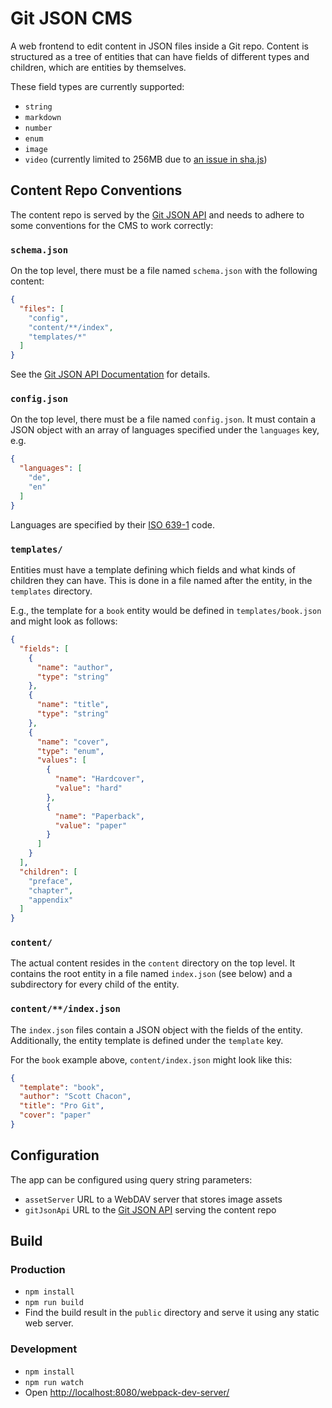# Git JSON CMS

A web frontend to edit content in JSON files inside a Git repo. Content is structured as a tree of entities that can have fields of different types and children, which are entities by themselves.

These field types are currently supported:
* `string`
* `markdown`
* `number`
* `enum`
* `image`
* `video` (currently limited to 256MB due to [an issue in sha.js](https://github.com/crypto-browserify/sha.js/pull/39))


## Content Repo Conventions

The content repo is served by the [Git JSON API](https://github.com/artcom/git-json-api) and needs to adhere to some conventions for the CMS to work correctly:


### `schema.json`

On the top level, there must be a file named `schema.json` with the following content:

```json
{
  "files": [
    "config",
    "content/**/index",
    "templates/*"
  ]
}
```

See the [Git JSON API Documentation](https://github.com/artcom/git-json-api#schemajson) for details.


### `config.json`

On the top level, there must be a file named `config.json`. It must contain a JSON object with an array of languages specified under the `languages` key, e.g.

```json
{
  "languages": [
    "de",
    "en"
  ]
}
```

Languages are specified by their [ISO 639-1](https://en.wikipedia.org/wiki/List_of_ISO_639-1_codes) code.

### `templates/`

Entities must have a template defining which fields and what kinds of children they can have. This is done in a file named after the entity, in the `templates` directory.

E.g., the template for a `book` entity would be defined in `templates/book.json` and might look as follows:

```json
{
  "fields": [
    {
      "name": "author",
      "type": "string"
    },
    {
      "name": "title",
      "type": "string"
    },
    {
      "name": "cover",
      "type": "enum",
      "values": [
        {
          "name": "Hardcover",
          "value": "hard"
        },
        {
          "name": "Paperback",
          "value": "paper"
        }
      ]
    }
  ],
  "children": [
    "preface",
    "chapter",
    "appendix"
  ]
}
```

### `content/`

The actual content resides in the `content` directory on the top level. It contains the root entity in a file named `index.json` (see below) and a subdirectory for every child of the entity.


### `content/**/index.json`

The `index.json` files contain a JSON object with the fields of the entity. Additionally, the entity template is defined under the `template` key.

For the `book` example above, `content/index.json` might look like this:

```json
{
  "template": "book",
  "author": "Scott Chacon",
  "title": "Pro Git",
  "cover": "paper"
}
```


## Configuration

The app can be configured using query string parameters:

* `assetServer` URL to a WebDAV server that stores image assets
* `gitJsonApi` URL to the [Git JSON API](https://github.com/artcom/git-json-api) serving the content repo


## Build

### Production

* `npm install`
* `npm run build`
* Find the build result in the `public` directory and serve it using any static web server.

### Development

* `npm install`
* `npm run watch`
* Open [http://localhost:8080/webpack-dev-server/](http://localhost:8080/webpack-dev-server/)
